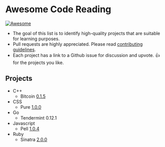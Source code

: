 # Awesome Code Reading

[![Awesome](https://cdn.rawgit.com/sindresorhus/awesome/d7305f38d29fed78fa85652e3a63e154dd8e8829/media/badge.svg)](https://github.com/sindresorhus/awesome)

- The goal of this list is to identify high-quality projects that are suitable for learning purposes.
- Pull requests are highly appreciated. Please read [contributing guidelines](/.github/CONTRIBUTING.md).
- Each project has a link to a Github issue for discussion and upvote. :+1: for the projects you like.

## Projects
- C++
  - Bitcoin [0.1.5](https://github.com/CodeReaderMe/awesome-code-reading/issues/2)
- CSS
  - Pure [1.0.0](https://github.com/CodeReaderMe/awesome-code-reading/issues/4)
- Go
  - Tendermint 0.12.1
- Javascript
  - Pell [1.0.4](https://github.com/CodeReaderMe/awesome-code-reading/issues/6)
- Ruby
  - Sinatra [2.0.0](https://github.com/CodeReaderMe/awesome-code-reading/issues/8)
